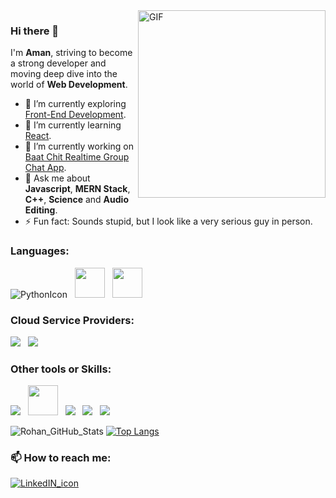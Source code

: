 <img align="right" alt="GIF" src="https://i.pinimg.com/originals/50/83/e0/5083e0a2a7dcaae07c142e8b87036a27.gif" width="300/">

### Hi there 👋

I'm **Aman**, striving to become a strong developer and moving deep dive into the world of **Web Development**.

- 🔭 I’m currently exploring [Front-End Development](https://github.com/amanjha21?tab=repositories).
- 🌱 I’m currently learning [React](https://github.com/amanjha21/baat-chit-frontend).
- 🌱 I’m currently working on [Baat Chit Realtime Group Chat App](https://github.com/amanjha21/baat-chit-backend).
- 💬 Ask me about **Javascript**, **MERN Stack**, **C++**, **Science** and **Audio Editing**.
- ⚡ Fun fact: Sounds stupid, but I look like a very serious guy in person.

### Languages:

![PythonIcon](https://img.icons8.com/color/48/000000/python.png) &nbsp; <img src="https://cdn.iconscout.com/icon/free/png-256/javascript-2752148-2284965.png" height="48"> &nbsp; <img src="https://upload.wikimedia.org/wikipedia/commons/thumb/d/d9/Node.js_logo.svg/1280px-Node.js_logo.svg.png" height="48">

### Cloud Service Providers:

<img src="https://img.icons8.com/color/48/000000/amazon-web-services.png"/> &nbsp; <img src="https://img.icons8.com/color/48/000000/google-cloud-platform.png"/>

### Other tools or Skills:

<img src="https://img.icons8.com/color/48/000000/git.png"/> &nbsp; <img src="https://www.terraform.io/assets/images/og-image-8b3e4f7d.png" height="48"> &nbsp; <img src="https://img.icons8.com/dusk/48/000000/docker.png"/> &nbsp; <img src="https://img.icons8.com/color/48/000000/jenkins.png"/> &nbsp; <img src="https://img.icons8.com/color/48/000000/red-hat.png"/>

![Rohan_GitHub_Stats](https://github-readme-stats.vercel.app/api?username=amanjha21&theme=radical&show_icons=true) [![Top Langs](https://github-readme-stats.vercel.app/api/top-langs/?username=amanjha21&theme=radical&layout=compact)](https://github.com/anuraghazra/github-readme-stats)

### 📫 How to reach me:

[![LinkedIN_icon](https://img.icons8.com/bubbles/48/000000/linkedin.png)](https://www.linkedin.com/in/aman-jha-369880179/)
